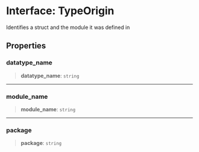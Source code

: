 # Interface: TypeOrigin

Identifies a struct and the module it was defined in

## Properties

### datatype\_name

> **datatype\_name**: `string`

---

### module\_name

> **module\_name**: `string`

---

### package

> **package**: `string`
